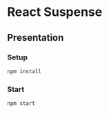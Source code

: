# React Suspense

## Presentation

### Setup

```bash
npm install
```

### Start

```bash
npm start
```
